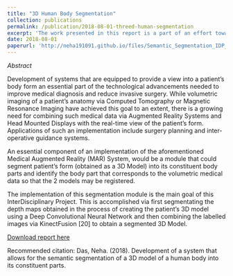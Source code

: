```yaml
---
title: "3D Human Body Segmentation"
collection: publications
permalink: /publication/2018-08-01-threed-human-segmentation
excerpt: 'The work presented in this report is a part of an effort towards a tool that allows a real-time view into a patient's body for inter-operative guidance.'
date: 2018-08-01
paperurl: 'http://neha191091.github.io/files/Semantic_Segmentation_IDP_Report.pdf'
---
```

*Abstract*

Development of systems that are equipped to provide a view into a patient’s body
form an essential part of the technological advancements needed to improve medical diagnosis and reduce invasive surgery. While volumetric imaging of a patient’s
anatomy via Computed Tomography or Magnetic Resonance Imaging have achieved
this goal to an extent, there is a growing need for combining such medical data via
Augmented Reality Systems and Head Mounted Displays with the real-time view of
the patient’s form. Applications of such an implementation include surgery planning
and inter-operative guidance systems.

An essential component of an implementation of the aforementioned Medical Augmented Reality (MAR) System, would be a module that could segment patient’s
form (obtained as a 3D Model) into its constituent body parts and identify the
body part that corresponds to the volumetric medical data so that the 2 models
may be registered.

The implementation of this segmentation module is the main goal of this InterDisciplinary Project. This is accomplished via first segmentating the depth maps
obtained in the process of creating the patient’s 3D model using a Deep Convolutional Neural Network and then combining the labelled images via KinectFusion [20]
to obtain a segmented 3D Model.

[Download report here](http://neha191091.github.io/files/Semantic_Segmentation_IDP_Report.pdf)

Recommended citation: Das, Neha. (2018). Development of a system that allows for the semantic segmentation of a 3D model of a human body into its constituent parts.